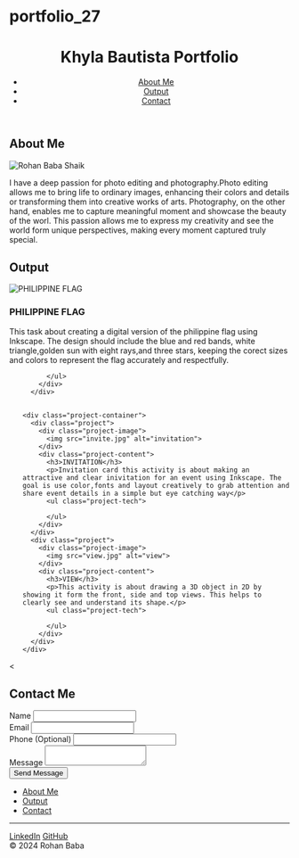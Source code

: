 # portfolio_27
<!DOCTYPE html>
<html lang="en">
<head>
  <title> Khyla Portfolio</title>
  <link rel="stylesheet" href="css/style.css">
</head>
<body>
<header>
  <h1>Khyla Bautista Portfolio</h1>
  <nav>
    <ul>
      <li><a href="#about">About Me</a></li>
      <li><a href="#skills">Output</a></li>
      <li><a href="#contact">Contact</a></li>
    </ul>
  </nav>
</header>

<main>
  <section id="about">
    <h2>About Me</h2>
    <div class="about-container">
      <img src="khyla.jpg" alt="Rohan Baba Shaik" class="profile-picture">
      <p class="about-content">
      I have a deep passion for photo editing and photography.Photo editing allows me to bring life to ordinary images, enhancing their colors and details or transforming them into creative works of arts. Photography, on the other hand, enables me to capture meaningful moment and showcase the beauty of the worl. This passion allows me to express my creativity and see the world form unique perspectives, making every moment captured truly special.
      </p>
    </div>
  </section>

  <section id="Output">
    <h2>Output</h2>
    <div class="project-container">
      <div class="project">
        <div class="project-image">
          <img src="philippine.jpg" alt="PHILIPPINE FLAG">
        </div>
        <div class="project-content">
          <h3>PHILIPPINE FLAG</h3>
          <p>This task about creating a digital version of the philippine flag using Inkscape. The design should include the blue and red bands, white triangle,golden sun with eight rays,and three stars, keeping the corect sizes and colors to represent the flag accurately and respectfully.</p>
          <ul class="project-tech">
            
          </ul>
        </div>
      </div>

  
    <div class="project-container">
      <div class="project">
        <div class="project-image">
          <img src="invite.jpg" alt="invitation">
        </div>
        <div class="project-content">
          <h3>INVITATION</h3>
          <p>Invitation card this activity is about making an attractive and clear inivitation for an event using Inkscape. The goal is use color,fonts and layout creatively to grab attention and share event details in a simple but eye catching way</p>
          <ul class="project-tech">
            
          </ul>
        </div>
      </div>
      <div class="project">
        <div class="project-image">
          <img src="view.jpg" alt="view">
        </div>
        <div class="project-content">
          <h3>VIEW</h3>
          <p>This activity is about drawing a 3D object in 2D by showing it form the front, side and top views. This helps to clearly see and understand its shape.</p>
          <ul class="project-tech">
            
          </ul>
        </div>
      </div>
    </div>
  </section>

      

  <<section id="contact"> 
    <h2>Contact Me</h2>
    <div class="contact-container">
      <form class="contact-form" action="https://formspree.io/f/xqakbyjl" method="POST">
        <div class="form-group">
          <label for="name">Name</label>
          <input type="text" id="name" name="name" required>
        </div>
        <div class="form-group">
          <label for="email">Email</label>
          <input type="email" id="email" name="email" required>
        </div>
        <div class="form-group">
          <label for="phone">Phone (Optional)</label>
          <input type="tel" id="phone" name="phone">
        </div>
        <div class="form-group">
          <label for="message">Message</label>
          <textarea id="message" name="message" required></textarea>
        </div>
        <button type="submit" class="submit-btn">Send Message</button>
      </form>
    </div>
</section>
</main>

<footer>
  <nav class="footer-nav">
    <ul>
      <li><a href="#about">About Me</a></li>
      <li><a href="#Output">Output</a></li>
      <li><a href="#contact">Contact</a></li>
    </ul>
  </nav>
  <hr class="footer-divider">
  <div class="social-links">
    <a href="#" target="_blank">LinkedIn</a>
    <a href="https://github.com/kakaisalastre" target="_blank">GitHub</a>
  </div>
  <div class="copyright">&copy; 2024 Rohan Baba</div>
</footer>
</body>
</html>
